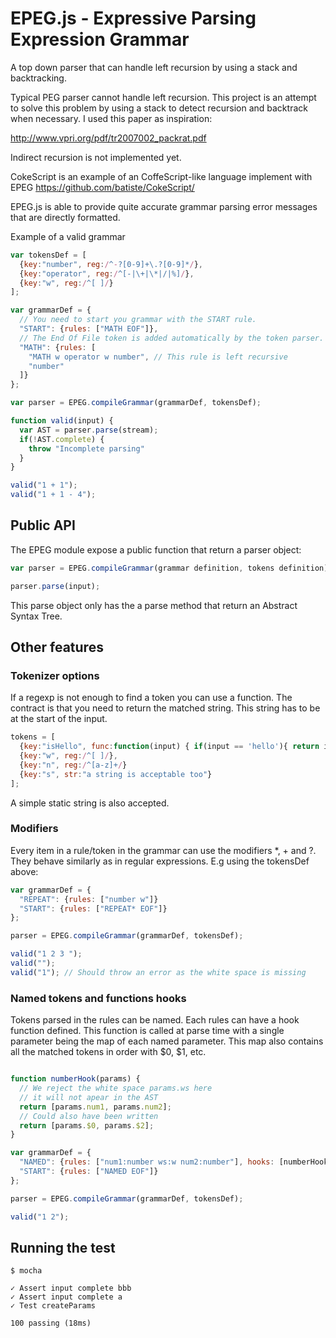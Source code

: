EPEG.js - Expressive Parsing Expression Grammar
================================================

A top down parser that can handle left recursion by using a stack and backtracking.

Typical PEG parser cannot handle left recursion.
This project is an attempt to solve this problem by using a stack to detect recursion
and backtrack when necessary. I used this paper as inspiration:

http://www.vpri.org/pdf/tr2007002_packrat.pdf

Indirect recursion is not implemented yet.

CokeScript is an example of an CoffeScript-like language implement with EPEG https://github.com/batiste/CokeScript/

EPEG.js is able to provide quite accurate grammar parsing error messages that are
directly formatted.

Example of a valid grammar

```javascript
var tokensDef = [
  {key:"number", reg:/^-?[0-9]+\.?[0-9]*/},
  {key:"operator", reg:/^[-|\+|\*|/|%]/},
  {key:"w", reg:/^[ ]/}
];

var grammarDef = {
  // You need to start you grammar with the START rule.
  "START": {rules: ["MATH EOF"]},
  // The End Of File token is added automatically by the token parser.
  "MATH": {rules: [
    "MATH w operator w number", // This rule is left recursive
    "number"
  ]}
};

var parser = EPEG.compileGrammar(grammarDef, tokensDef);

function valid(input) {
  var AST = parser.parse(stream);
  if(!AST.complete) {
    throw "Incomplete parsing"
  }
}

valid("1 + 1");
valid("1 + 1 - 4");
```

## Public API

The EPEG module expose a public function that return a parser object:

```javascript
var parser = EPEG.compileGrammar(grammar definition, tokens definition);

parser.parse(input);
```

This parse object only has the a parse method that return an Abstract Syntax Tree.

## Other features

### Tokenizer options

If a regexp is not enough to find a token you can use a function.
The contract is that you need to return the matched string. This string
has to be at the start of the input.

```javascript
tokens = [
  {key:"isHello", func:function(input) { if(input == 'hello'){ return input; }} },
  {key:"w", reg:/^[ ]/},
  {key:"n", reg:/^[a-z]+/}
  {key:"s", str:"a string is acceptable too"}
];
```
A simple static string is also accepted.

### Modifiers

Every item in a rule/token in the grammar can use the modifiers *, + and ?. They behave
similarly as in regular expressions. E.g using the tokensDef above:

```javascript
var grammarDef = {
  "REPEAT": {rules: ["number w"]}
  "START": {rules: ["REPEAT* EOF"]}
};

parser = EPEG.compileGrammar(grammarDef, tokensDef);

valid("1 2 3 ");
valid("");
valid("1"); // Should throw an error as the white space is missing
```

### Named tokens and functions hooks

Tokens parsed in the rules can be named. Each rules can have a hook function defined. This
function is called at parse time with a single parameter being the map of each named parameter.
This map also contains all the matched tokens in order with $0, $1, etc.

```javascript

function numberHook(params) {
  // We reject the white space params.ws here
  // it will not apear in the AST
  return [params.num1, params.num2];
  // Could also have been written
  return [params.$0, params.$2];
}

var grammarDef = {
  "NAMED": {rules: ["num1:number ws:w num2:number"], hooks: [numberHook]},
  "START": {rules: ["NAMED EOF"]}
};

parser = EPEG.compileGrammar(grammarDef, tokensDef);

valid("1 2");
```


Running the test
-----------------

    $ mocha
    
    ✓ Assert input complete bbb
    ✓ Assert input complete a
    ✓ Test createParams
    
    100 passing (18ms)

